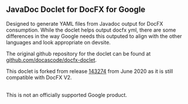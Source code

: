 ## JavaDoc Doclet for DocFX for Google

Designed to generate YAML files from Javadoc output for DocFX consumption. While the doclet helps output docfx yml, there are some differences in the way Google needs this outputed to align with the other languages and look appropriate on devsite. 

The original github repository for the doclet can be found at [github.com/docascode/docfx-doclet](https://github.com/docascode/docfx-doclet).

This doclet is forked from release [143274](https://github.com/docascode/docfx-doclet/releases/tag/143274) from June 2020 as it is still compatible with DocFX V2.

\
This is not an officially supported Google product.
